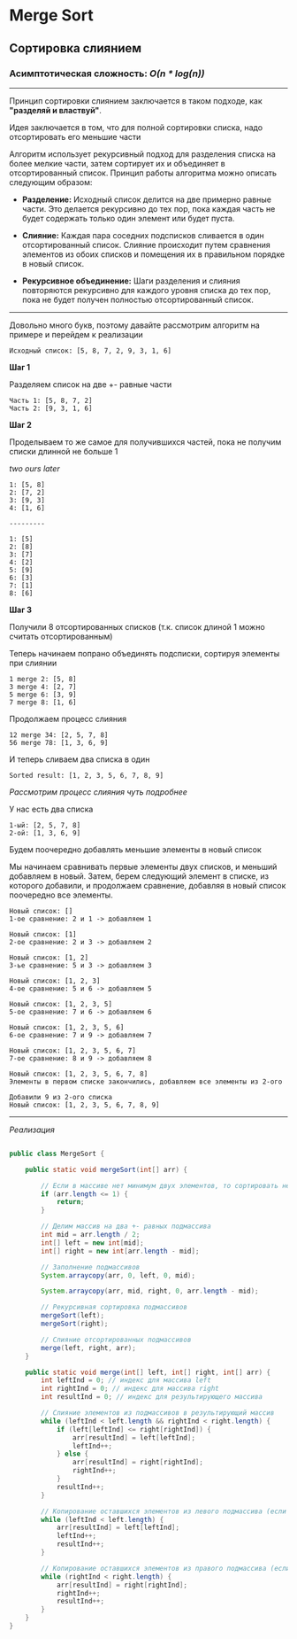 # Merge Sort
## Сортировка слиянием
### Асимптотическая сложность: *O(n * log(n))*

---

Принцип сортировки слиянием заключается в таком подходе, как **"разделяй и властвуй"**.

Идея заключается в том, что для полной сортировки списка, надо отсортировать его меньшие части

Алгоритм использует рекурсивный подход для разделения списка на более мелкие части, затем сортирует их и объединяет в отсортированный список. Принцип работы алгоритма можно описать следующим образом:

* **Разделение:** Исходный список делится на две примерно равные части. Это делается рекурсивно до тех пор, пока каждая часть не будет содержать только один элемент или будет пуста.

* **Слияние:** Каждая пара соседних подсписков сливается в один отсортированный список. Слияние происходит путем сравнения элементов из обоих списков и помещения их в правильном порядке в новый список.

* **Рекурсивное объединение:** Шаги разделения и слияния повторяются рекурсивно для каждого уровня списка до тех пор, пока не будет получен полностью отсортированный список.

---

Довольно много букв, поэтому давайте рассмотрим алгоритм на примере и перейдем к реализации

    Исходный список: [5, 8, 7, 2, 9, 3, 1, 6]

**Шаг 1**

Разделяем список на две +- равные части

    Часть 1: [5, 8, 7, 2]
    Часть 2: [9, 3, 1, 6]

**Шаг 2**

Проделываем то же самое для получившихся частей, пока не получим списки длинной не больше 1

*two ours later*

    1: [5, 8] 
    2: [7, 2] 
    3: [9, 3]
    4: [1, 6]

    ---------

    1: [5]
    2: [8]
    3: [7]
    4: [2]
    5: [9]
    6: [3]
    7: [1]
    8: [6]

**Шаг 3**

Получили 8 отсортированных списков (т.к. список длиной 1 можно считать отсортированным)

Теперь начинаем попрано объединять подсписки, сортируя элементы при слиянии

    1 merge 2: [5, 8]
    3 merge 4: [2, 7]
    5 merge 6: [3, 9]
    7 merge 8: [1, 6]

Продолжаем процесс слияния

    12 merge 34: [2, 5, 7, 8]
    56 merge 78: [1, 3, 6, 9]

И теперь сливаем два списка в один

    Sorted result: [1, 2, 3, 5, 6, 7, 8, 9]


*Рассмотрим процесс слияния чуть подробнее*

У нас есть два списка

    1-ый: [2, 5, 7, 8]
    2-ой: [1, 3, 6, 9]

Будем поочередно добавлять меньшие элементы в новый список

Мы начинаем сравнивать первые элементы двух списков, и меньший добавляем в новый.
Затем, берем следующий элемент в списке, из которого добавили, и продолжаем сравнение, добавляя в новый список поочередно все элементы.

    Новый список: []
    1-ое сравнение: 2 и 1 -> добавляем 1
    
    Новый список: [1]
    2-ое сравнение: 2 и 3 -> добавляем 2

    Новый список: [1, 2]
    3-ье сравнение: 5 и 3 -> добавляем 3

    Новый список: [1, 2, 3]
    4-ое сравнение: 5 и 6 -> добавляем 5

    Новый список: [1, 2, 3, 5]
    5-ое сравнение: 7 и 6 -> добавляем 6
    
    Новый список: [1, 2, 3, 5, 6]
    6-ое сравнение: 7 и 9 -> добавляем 7

    Новый список: [1, 2, 3, 5, 6, 7]
    7-ое сравнение: 8 и 9 -> добавляем 8

    Новый список: [1, 2, 3, 5, 6, 7, 8]
    Элементы в первом списке закончились, добавляем все элементы из 2-ого

    Добавили 9 из 2-ого списка
    Новый список: [1, 2, 3, 5, 6, 7, 8, 9]

---

*Реализация*

```java

public class MergeSort {

    public static void mergeSort(int[] arr) {

        // Если в массиве нет минимум двух элементов, то сортировать нечего
        if (arr.length <= 1) {
            return;
        }

        // Делим массив на два +- равных подмассива
        int mid = arr.length / 2;
        int[] left = new int[mid];
        int[] right = new int[arr.length - mid];

        // Заполнение подмассивов
        System.arraycopy(arr, 0, left, 0, mid);

        System.arraycopy(arr, mid, right, 0, arr.length - mid);

        // Рекурсивная сортировка подмассивов
        mergeSort(left);
        mergeSort(right);

        // Слияние отсортированных подмассивов
        merge(left, right, arr);
    }

    public static void merge(int[] left, int[] right, int[] arr) {
        int leftInd = 0; // индекс для массива left
        int rightInd = 0; // индекс для массива right
        int resultInd = 0; // индекс для результирующего массива

        // Слияние элементов из подмассивов в результирующий массив
        while (leftInd < left.length && rightInd < right.length) {
            if (left[leftInd] <= right[rightInd]) {
                arr[resultInd] = left[leftInd];
                leftInd++;
            } else {
                arr[resultInd] = right[rightInd];
                rightInd++;
            }
            resultInd++;
        }

        // Копирование оставшихся элементов из левого подмассива (если есть)
        while (leftInd < left.length) {
            arr[resultInd] = left[leftInd];
            leftInd++;
            resultInd++;
        }

        // Копирование оставшихся элементов из правого подмассива (если есть)
        while (rightInd < right.length) {
            arr[resultInd] = right[rightInd];
            rightInd++;
            resultInd++;
        }
    }
}

```

